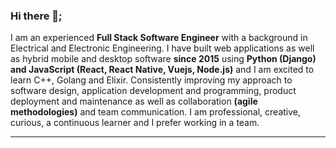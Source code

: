 ### Hi there 👋;

I am an experienced **Full Stack Software Engineer** with a background in Electrical and Electronic Engineering. I have built web applications as well as hybrid mobile and desktop software **since 2015** using **Python (Django) and JavaScript (React, React Native, Vuejs, Node.js)** and I am excited to learn C++, Golang and Elixir. Consistently improving my approach to software design, application development and programming, product deployment and maintenance as well as collaboration **(agile methodologies)** and team communication. I am professional, creative, curious, a continuous learner and I prefer working in a team.

***
